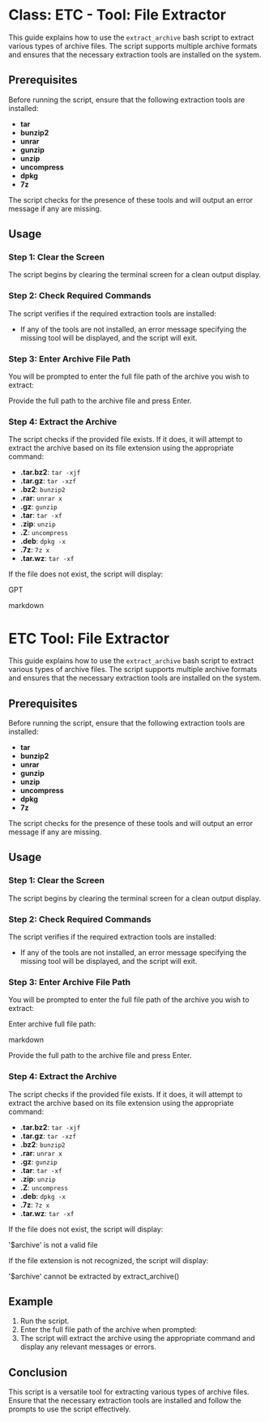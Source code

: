 # Class: ETC - Tool: File Extractor

This guide explains how to use the `extract_archive` bash script to extract various types of archive files. The script supports multiple archive formats and ensures that the necessary extraction tools are installed on the system.

## Prerequisites

Before running the script, ensure that the following extraction tools are installed:

- **tar**
- **bunzip2**
- **unrar**
- **gunzip**
- **unzip**
- **uncompress**
- **dpkg**
- **7z**

The script checks for the presence of these tools and will output an error message if any are missing.

## Usage

### Step 1: Clear the Screen

The script begins by clearing the terminal screen for a clean output display.

### Step 2: Check Required Commands

The script verifies if the required extraction tools are installed:

- If any of the tools are not installed, an error message specifying the missing tool will be displayed, and the script will exit.

### Step 3: Enter Archive File Path

You will be prompted to enter the full file path of the archive you wish to extract:

Provide the full path to the archive file and press Enter.

### Step 4: Extract the Archive

The script checks if the provided file exists. If it does, it will attempt to extract the archive based on its file extension using the appropriate command:

- **.tar.bz2**: `tar -xjf`
- **.tar.gz**: `tar -xzf`
- **.bz2**: `bunzip2`
- **.rar**: `unrar x`
- **.gz**: `gunzip`
- **.tar**: `tar -xf`
- **.zip**: `unzip`
- **.Z**: `uncompress`
- **.deb**: `dpkg -x`
- **.7z**: `7z x`
- **.tar.wz**: `tar -xf`

If the file does not exist, the script will display:

GPT

markdown

# ETC Tool: File Extractor

This guide explains how to use the `extract_archive` bash script to extract various types of archive files. The script supports multiple archive formats and ensures that the necessary extraction tools are installed on the system.

## Prerequisites

Before running the script, ensure that the following extraction tools are installed:

- **tar**
- **bunzip2**
- **unrar**
- **gunzip**
- **unzip**
- **uncompress**
- **dpkg**
- **7z**

The script checks for the presence of these tools and will output an error message if any are missing.

## Usage

### Step 1: Clear the Screen

The script begins by clearing the terminal screen for a clean output display.

### Step 2: Check Required Commands

The script verifies if the required extraction tools are installed:

- If any of the tools are not installed, an error message specifying the missing tool will be displayed, and the script will exit.

### Step 3: Enter Archive File Path

You will be prompted to enter the full file path of the archive you wish to extract:

Enter archive full file path:

markdown


Provide the full path to the archive file and press Enter.

### Step 4: Extract the Archive

The script checks if the provided file exists. If it does, it will attempt to extract the archive based on its file extension using the appropriate command:

- **.tar.bz2**: `tar -xjf`
- **.tar.gz**: `tar -xzf`
- **.bz2**: `bunzip2`
- **.rar**: `unrar x`
- **.gz**: `gunzip`
- **.tar**: `tar -xf`
- **.zip**: `unzip`
- **.Z**: `uncompress`
- **.deb**: `dpkg -x`
- **.7z**: `7z x`
- **.tar.wz**: `tar -xf`

If the file does not exist, the script will display:

'$archive' is not a valid file

If the file extension is not recognized, the script will display:

'$archive' cannot be extracted by extract_archive()


## Example

1. Run the script.
2. Enter the full file path of the archive when prompted:
3. The script will extract the archive using the appropriate command and display any relevant messages or errors.

## Conclusion

This script is a versatile tool for extracting various types of archive files. Ensure that the necessary extraction tools are installed and follow the prompts to use the script effectively.
